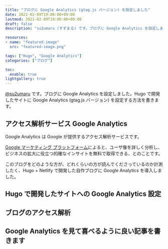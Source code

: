 ```yaml
---
title: "ブログに Google Analytics (gtag.js バージョン) を設定しました"
date: 2021-02-09T19:00:00+09:00
lastmod: 2021-02-09T19:00:00+09:00
draft: false
description: "su2umaru (すずまる) です。ブログに Google Analytics を設定しました。Hugo で開発したサイトに Google Analytics (gtag.js バージョン) を設定する方法を書きます。"

resources:
- name: "featured-image"
  src: "featured-image.png"

tags: ["Hugo", "Google Analytics"]
categories: ["ブログ"]

toc:
  enable: true
lightgallery: true
---
```


[@su2umaru](https://twitter.com/su2umaru) です。ブログに Google Analytics を設定しました。Hugo で開発したサイトに Google Analytics (gtag.js バージョン) を設定する方法を書きます。

<!--more-->

## アクセス解析サービス Google Analytics

Google Analytics は Google が提供するアクセス解析サービスです。

[Google マーケティング プラットフォーム](https://marketingplatform.google.com/intl/ja/about/analytics/)によると、ユーザ像を詳しく分析し、ビジネスの拡大に役立つ的確なインサイトを無料で取得できる、とのことです。

このブログをどのような方が、どれくらいの方が読んでくださっているのか計測したく、Hugo + Netlify で開発した自作ブログに Google Analytics を導入しました。

## Hugo で開発したサイトへの Google Analytics 設定

## ブログのアクセス解析

## Google Analytics を見て喜べるように良い記事を書きます